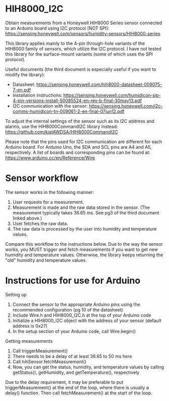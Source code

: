 # HIH8000_I2C
Obtain measurements from a Honeywell HIH8000 Series sensor connected to an Arduino board using I2C protocol (NOT SPI):
https://sensing.honeywell.com/sensors/humidity-sensors/HIH8000-series

This library applies mainly to the 4-pin through-hole variants of the HIH8000 family of sensors, which utilize the I2C protocol. I have not tested this library for the surface-mount variants (some of which uses the SPI protocol).

Useful documents (the third document is especially useful if you want to modify the library):
- Datasheet: https://sensing.honeywell.com/hih8000-datasheet-009075-7-en.pdf
- Installation instructions: https://sensing.honeywell.com/humidicon-sip-4-pin-versions-install-50085524-en-rev-b-final-30may13.pdf
- I2C communication with the sensor: https://sensing.honeywell.com/i2c-comms-humidicon-tn-009061-2-en-final-07jun12.pdf

To adjust the internal settings of the
sensor such as its I2C address and alarms, use the HIH8000CommandI2C library instead:
https://github.com/kiatAWDSA/HIH8000CommandI2C

Please note that the pins used for I2C communication are different for each
Arduino board. For Arduino Uno, the SDA and SCL pins are A4 and A5, respectively.
A list of boards and corresponding pins can be found at:
https://www.arduino.cc/en/Reference/Wire

# Sensor workflow
The sensor works in the following manner:
1. User requests for a measurement.
2. Measurement is made and the raw data stored in the sensor. (The measurement typically takes 36.65 ms. See pg3 of the third document linked above.)
3. User fetches the raw data.
4. The raw data is processed by the user into humidity and temperature values.

Compare this workflow to the instructions below. Due to the way the sensor works, you MUST trigger and fetch measurements if you want to get new humidity and temperature values. Otherwise, the library keeps returning the "old" humidity and temperature values.

# Instructions for use for Arduino
Setting up
1. Connect the sensor to the appropriate Arduino pins using the recommended configuration (pg 10 of the datasheet)
2. Include Wire.h and HIH8000_I2C.h at the top of your Arduino code
3. Initialize a HIH8000_I2C object with the address of your sensor (default address is 0x27)
4. In the setup section of your Arduino code, call Wire.begin()

Getting measurements
1. Call triggerMeasurement()
2. There needs to be a delay of at least 36.65 to 50 ms here
3. Call hihSensor.fetchMeasurement()
3. Now, you can get the status, humidity, and temperature values by calling getStatus(), getHumidity, and getTemperature(), respectively

Due to the delay requirement, it may be preferable to put triggerMeasurement() at the end of the loop, where there is usually a delay() function. Then call fetchMeasurement() at the start of the loop.